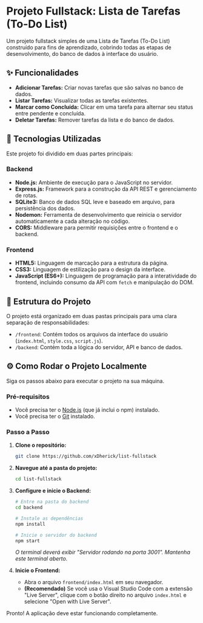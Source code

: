 # Projeto Fullstack: Lista de Tarefas (To-Do List)

Um projeto fullstack simples de uma Lista de Tarefas (To-Do List) construído para fins de aprendizado, cobrindo todas as etapas de desenvolvimento, do banco de dados à interface do usuário.

## ✨ Funcionalidades

* **Adicionar Tarefas:** Criar novas tarefas que são salvas no banco de dados.
* **Listar Tarefas:** Visualizar todas as tarefas existentes.
* **Marcar como Concluída:** Clicar em uma tarefa para alternar seu status entre pendente e concluída.
* **Deletar Tarefas:** Remover tarefas da lista e do banco de dados.

## 🚀 Tecnologias Utilizadas

Este projeto foi dividido em duas partes principais:

### Backend

* **Node.js:** Ambiente de execução para o JavaScript no servidor.
* **Express.js:** Framework para a construção da API REST e gerenciamento de rotas.
* **SQLite3:** Banco de dados SQL leve e baseado em arquivo, para persistência dos dados.
* **Nodemon:** Ferramenta de desenvolvimento que reinicia o servidor automaticamente a cada alteração no código.
* **CORS:** Middleware para permitir requisições entre o frontend e o backend.

### Frontend

* **HTML5:** Linguagem de marcação para a estrutura da página.
* **CSS3:** Linguagem de estilização para o design da interface.
* **JavaScript (ES6+):** Linguagem de programação para a interatividade do frontend, incluindo consumo da API com `fetch` e manipulação do DOM.

## 📂 Estrutura do Projeto

O projeto está organizado em duas pastas principais para uma clara separação de responsabilidades:

-   `/frontend`: Contém todos os arquivos da interface do usuário (`index.html`, `style.css`, `script.js`).
-   `/backend`: Contém toda a lógica do servidor, API e banco de dados.

## ⚙️ Como Rodar o Projeto Localmente

Siga os passos abaixo para executar o projeto na sua máquina.

### Pré-requisitos

* Você precisa ter o [Node.js](https://nodejs.org/) (que já inclui o npm) instalado.
* Você precisa ter o [Git](https://git-scm.com/) instalado.

### Passo a Passo

1.  **Clone o repositório:**
    ```bash
    git clone https://github.com/xDherick/list-fullstack
    ```

2.  **Navegue até a pasta do projeto:**
    ```bash
    cd list-fullstack
    ```

3.  **Configure e inicie o Backend:**
    ```bash
    # Entre na pasta do backend
    cd backend

    # Instale as dependências
    npm install

    # Inicie o servidor do backend
    npm start
    ```
    *O terminal deverá exibir "Servidor rodando na porta 3001". Mantenha este terminal aberto.*

4.  **Inicie o Frontend:**
    * Abra o arquivo `frontend/index.html` em seu navegador.
    * **(Recomendado)** Se você usa o Visual Studio Code com a extensão "Live Server", clique com o botão direito no arquivo `index.html` e selecione "Open with Live Server".

Pronto! A aplicação deve estar funcionando completamente.
